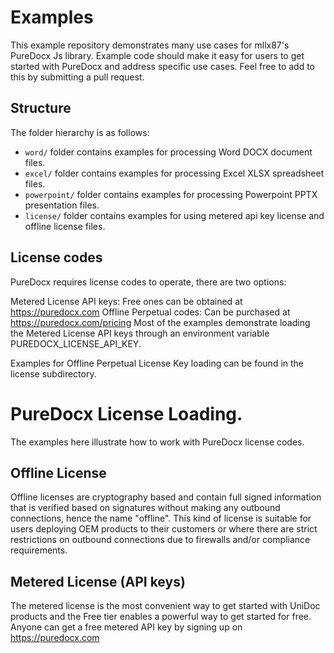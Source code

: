 # Examples

This example repository demonstrates many use cases for mllx87's PureDocx Js library. Example code should make
it easy for users to get started with PureDocx and address specific use cases. Feel free to add to this by submitting
a pull request.

## Structure
The folder hierarchy is as follows:

- `word/` folder contains examples for processing Word DOCX document files.
- `excel/` folder contains examples for processing Excel XLSX spreadsheet files.
- `powerpoint/` folder contains examples for processing Powerpoint PPTX presentation files.
- `license/` folder contains examples for using metered api key license and offline license files.

## License codes
PureDocx requires license codes to operate, there are two options:

Metered License API keys: Free ones can be obtained at https://puredocx.com
Offline Perpetual codes: Can be purchased at https://puredocx.com/pricing
Most of the examples demonstrate loading the Metered License API keys through an environment variable PUREDOCX_LICENSE_API_KEY.

Examples for Offline Perpetual License Key loading can be found in the license subdirectory.


# PureDocx License Loading.

The examples here illustrate how to work with PureDocx license codes.

## Offline License
Offline licenses are cryptography based and contain full signed information that is verified based on signatures without making any outbound connections, hence the name "offline". This kind of license is suitable for users deploying OEM products to their customers or where there are strict restrictions on outbound connections due to firewalls and/or compliance requirements.

## Metered License (API keys)
The metered license is the most convenient way to get started with UniDoc products and the Free tier enables a powerful way to get started for free.
Anyone can get a free metered API key by signing up on https://puredocx.com

